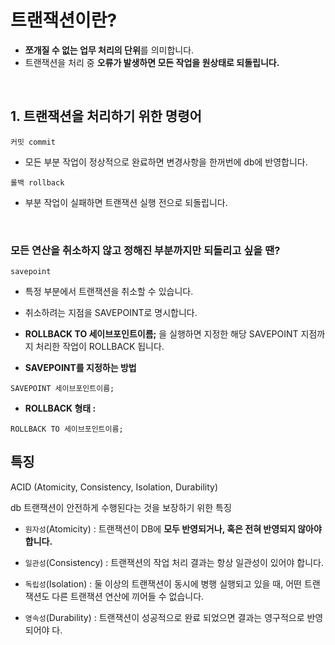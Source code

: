 # 트랜잭션이란?
- **쪼개질 수 없는 업무 처리의 단위**를 의미합니다.
- 트랜잭션을 처리 중 **오류가 발생하면 모든 작업을 원상태로 되돌립니다.**

<br>

## 1. 트랜잭션을 처리하기 위한 명령어

`커밋 commit`

- 모든 부분 작업이 정상적으로 완료하면 변경사항을 한꺼번에  db에 반영합니다.

`롤백 rollback`

- 부분 작업이 실패하면 트랜잭션 실행 전으로 되돌립니다.

<br>

### 모든 연산을 취소하지 않고 정해진 부분까지만 되돌리고 싶을 땐?

`savepoint`

- 특정 부분에서 트랜잭션을 취소할 수 있습니다.
- 취소하려는 지점을 SAVEPOINT로 명시합니다.
- **ROLLBACK TO 세이브포인트이름;** 을 실행하면 지정한 해당 SAVEPOINT 지점까지 처리한 작업이 ROLLBACK 됩니다.

- **SAVEPOINT를 지정하는 방법**

```
SAVEPOINT 세이브포인트이름;
```

- **ROLLBACK 형태 :**

```
ROLLBACK TO 세이브포인트이름;
```

## 특징

ACID (Atomicity, Consistency, Isolation, Durability)

db 트랜잭션이 안전하게 수행된다는 것을 보장하기 위한 특징

- `원자성`(Atomicity) : 트랜잭션이 DB에 **모두 반영되거나, 혹은 전혀 반영되지 않아야 합니다.**

- `일관성`(Consistency) : 트랜잭션의 작업 처리 결과는 항상 일관성이 있어야 합니다.

- `독립성`(Isolation) : 둘 이상의 트랜잭션이 동시에 병행 실행되고 있을 때, 어떤 트랜잭션도 다른 트랜잭션 연산에 끼어들 수 없습니다.

- `영속성`(Durability) : 트랜잭션이 성공적으로 완료 되었으면 결과는 영구적으로 반영되어야 다.
